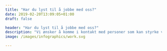 ```yaml
---
title: "Har du lyst til å jobbe med oss?"
date: 2019-02-20T13:09:05+01:00
draft: false

header: "Har du lyst til å jobbe med oss?"
description: "Vi ønsker å komme i kontakt med personer som kan styrke vårt team innen konsulenttjenester eller programvareutvikling av vår software"
image: /images/infographics/work.svg

---
```


